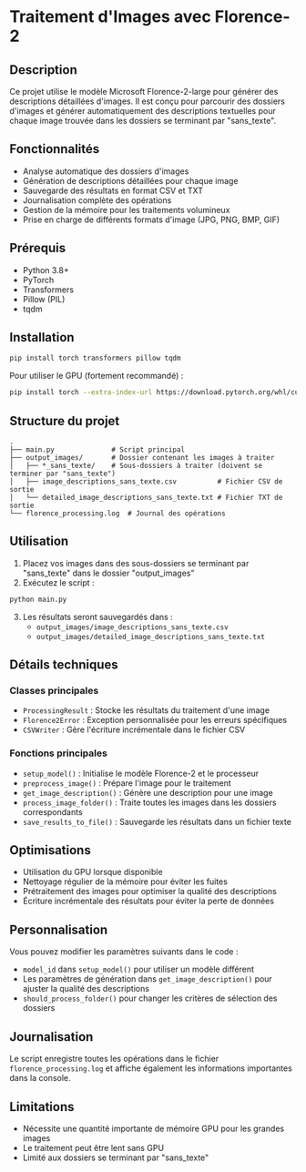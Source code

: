 # Traitement d'Images avec Florence-2

## Description

Ce projet utilise le modèle Microsoft Florence-2-large pour générer des descriptions détaillées d'images. Il est conçu pour parcourir des dossiers d'images et générer automatiquement des descriptions textuelles pour chaque image trouvée dans les dossiers se terminant par "sans_texte".

## Fonctionnalités

- Analyse automatique des dossiers d'images
- Génération de descriptions détaillées pour chaque image
- Sauvegarde des résultats en format CSV et TXT
- Journalisation complète des opérations
- Gestion de la mémoire pour les traitements volumineux
- Prise en charge de différents formats d'image (JPG, PNG, BMP, GIF)

## Prérequis

- Python 3.8+
- PyTorch
- Transformers
- Pillow (PIL)
- tqdm

## Installation

```bash
pip install torch transformers pillow tqdm
```

Pour utiliser le GPU (fortement recommandé) :
```bash
pip install torch --extra-index-url https://download.pytorch.org/whl/cu118
```

## Structure du projet

```
.
├── main.py              # Script principal
├── output_images/       # Dossier contenant les images à traiter
│   ├── *_sans_texte/    # Sous-dossiers à traiter (doivent se terminer par "sans_texte")
│   ├── image_descriptions_sans_texte.csv          # Fichier CSV de sortie
│   └── detailed_image_descriptions_sans_texte.txt # Fichier TXT de sortie
└── florence_processing.log  # Journal des opérations
```

## Utilisation

1. Placez vos images dans des sous-dossiers se terminant par "sans_texte" dans le dossier "output_images"
2. Exécutez le script :

```bash
python main.py
```

3. Les résultats seront sauvegardés dans :
   - `output_images/image_descriptions_sans_texte.csv`
   - `output_images/detailed_image_descriptions_sans_texte.txt`

## Détails techniques

### Classes principales

- `ProcessingResult` : Stocke les résultats du traitement d'une image
- `Florence2Error` : Exception personnalisée pour les erreurs spécifiques
- `CSVWriter` : Gère l'écriture incrémentale dans le fichier CSV

### Fonctions principales

- `setup_model()` : Initialise le modèle Florence-2 et le processeur
- `preprocess_image()` : Prépare l'image pour le traitement
- `get_image_description()` : Génère une description pour une image
- `process_image_folder()` : Traite toutes les images dans les dossiers correspondants
- `save_results_to_file()` : Sauvegarde les résultats dans un fichier texte

## Optimisations

- Utilisation du GPU lorsque disponible
- Nettoyage régulier de la mémoire pour éviter les fuites
- Prétraitement des images pour optimiser la qualité des descriptions
- Écriture incrémentale des résultats pour éviter la perte de données

## Personnalisation

Vous pouvez modifier les paramètres suivants dans le code :

- `model_id` dans `setup_model()` pour utiliser un modèle différent
- Les paramètres de génération dans `get_image_description()` pour ajuster la qualité des descriptions
- `should_process_folder()` pour changer les critères de sélection des dossiers

## Journalisation

Le script enregistre toutes les opérations dans le fichier `florence_processing.log` et affiche également les informations importantes dans la console.

## Limitations

- Nécessite une quantité importante de mémoire GPU pour les grandes images
- Le traitement peut être lent sans GPU
- Limité aux dossiers se terminant par "sans_texte"
